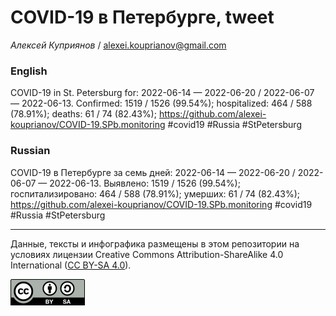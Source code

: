 COVID-19 в Петербурге, tweet
============================

*Алексей Куприянов* /
<a href="mailto:alexei.kouprianov@gmail.com" class="email">alexei.kouprianov@gmail.com</a>

### English

COVID-19 in St. Petersburg for: 2022-06-14 — 2022-06-20 / 2022-06-07 —
2022-06-13. Сonfirmed: 1519 / 1526 (99.54%); hospitalized: 464 / 588
(78.91%); deaths: 61 / 74 (82.43%);
<a href="https://github.com/alexei-kouprianov/COVID-19.SPb.monitoring" class="uri">https://github.com/alexei-kouprianov/COVID-19.SPb.monitoring</a>
\#covid19 \#Russia \#StPetersburg

### Russian

COVID-19 в Петербурге за семь дней: 2022-06-14 — 2022-06-20 / 2022-06-07
— 2022-06-13. Выявлено: 1519 / 1526 (99.54%); госпитализировано: 464 /
588 (78.91%); умерших: 61 / 74 (82.43%);
<a href="https://github.com/alexei-kouprianov/COVID-19.SPb.monitoring" class="uri">https://github.com/alexei-kouprianov/COVID-19.SPb.monitoring</a>
\#covid19 \#Russia \#StPetersburg

------------------------------------------------------------------------

Данные, тексты и инфографика размещены в этом репозитории на условиях
лицензии Creative Commons Attribution-ShareAlike 4.0 International ([CC
BY-SA 4.0](https://creativecommons.org/licenses/by-sa/4.0/)).

![](../misc/CC-BY-SA-icon.png "CC-BY-SA")

